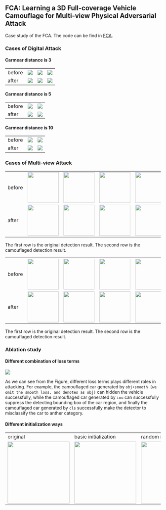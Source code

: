## FCA: Learning a 3D Full-coverage Vehicle Camouflage for Multi-view Physical Adversarial Attack

Case study of the FCA. The code can be find in [FCA](https://github.com/winterwindwang/Full-coverage-camouflage-adversarial-attack/tree/gh-pages/src).

### Cases of Digital Attack


#### Carmear distance is 3


<table frame=void>
  <tr>
    <td>before</td>
    <td><center> <img src = 'https://github.com/winterwindwang/Full-coverage-camouflage-adversarial-attack/blob/gh-pages/assets/distance_3_elevation_0_ori_pred.gif?raw=true'/></center></td>
        <td><center> <img src = 'https://github.com/winterwindwang/Full-coverage-camouflage-adversarial-attack/blob/gh-pages/assets/distance_3_elevation_30_ori_pred.gif?raw=true'/></center></td>
    <td><center> <img src = 'https://github.com/winterwindwang/Full-coverage-camouflage-adversarial-attack/blob/gh-pages/assets/distance_3_elevation_50_ori_pred.gif?raw=true'/></center></td>
  </tr>
    <tr>
    <td>after</td>
    <td><center><img src = 'https://github.com/winterwindwang/Full-coverage-camouflage-adversarial-attack/blob/gh-pages/assets/distance_3_elevation_0_adv_pred.gif?raw=true'/></center></td>
    <td><center><img src = 'https://github.com/winterwindwang/Full-coverage-camouflage-adversarial-attack/blob/gh-pages/assets/distance_3_elevation_30_adv_pred.gif?raw=true'/></center></td>    
    <td><center><img src = 'https://github.com/winterwindwang/Full-coverage-camouflage-adversarial-attack/blob/gh-pages/assets/distance_3_elevation_50_adv_pred.gif?raw=true'/></center></td>
  </tr>
</table>


#### Carmear distance is 5  
<table border=0>
   <tr>
      <td>before</td>
    <td><center> <img src = 'https://github.com/winterwindwang/Full-coverage-camouflage-adversarial-attack/blob/gh-pages/assets/distance_5_elevation_20_ori_pred.gif?raw=true'/></center></td>
         <td><center> <img src = 'https://github.com/winterwindwang/Full-coverage-camouflage-adversarial-attack/blob/gh-pages/assets/distance_5_elevation_50_ori_pred.gif?raw=true'/></center></td>
  </tr>
    <tr>
     <td>after</td>
    <td><center><img src = 'https://github.com/winterwindwang/Full-coverage-camouflage-adversarial-attack/blob/gh-pages/assets/distance_5_elevation_20_adv_pred.gif?raw=true'/></center></td>
    <td><center><img src = 'https://github.com/winterwindwang/Full-coverage-camouflage-adversarial-attack/blob/gh-pages/assets/distance_5_elevation_50_adv_pred.gif?raw=true'/></center></td>
  </tr>
</table>


#### Carmear distance is 10
<table>
    <tr>
      <td>before</td>
    <td><center> <img src = 'https://github.com/winterwindwang/Full-coverage-camouflage-adversarial-attack/blob/gh-pages/assets/distance_10_elevation_30_ori_pred.gif?raw=true'/></center></td>
    <td><center> <img src = 'https://github.com/winterwindwang/Full-coverage-camouflage-adversarial-attack/blob/gh-pages/assets/distance_10_elevation_50_ori_pred.gif?raw=true'/></center></td>
  </tr>
    <tr>
    <td>after</td>
<td><center><img src = 'https://github.com/winterwindwang/Full-coverage-camouflage-adversarial-attack/blob/gh-pages/assets/distance_10_elevation_30_adv_pred.gif?raw=true'/></center></td>
    <td><center><img src = 'https://github.com/winterwindwang/Full-coverage-camouflage-adversarial-attack/blob/gh-pages/assets/distance_10_elevation_50_adv_pred.gif?raw=true'/></center></td>
  </tr>
</table>

### Cases of Multi-view Attack



<table>
  <tr>
  <td>before</td>
  <td><center> <img src = 'https://github.com/winterwindwang/Full-coverage-camouflage-adversarial-attack/blob/gh-pages/assets/camera_distance_1.5_elevation_0_6_ori.png?raw=true'  width="100"/></center></td>
    <td><center><img src = 'https://github.com/winterwindwang/Full-coverage-camouflage-adversarial-attack/blob/gh-pages/assets/camera_distance_1.5_elevation_0_42_ori.png?raw=true' width="100" /> </center></td>
      <td><center><img src = 'https://github.com/winterwindwang/Full-coverage-camouflage-adversarial-attack/blob/gh-pages/assets/camera_distance_1.5_elevation_0_54_ori.png?raw=true' width="100" /> </center></td>
    <td><center> <img src = 'https://github.com/winterwindwang/Full-coverage-camouflage-adversarial-attack/blob/gh-pages/assets/camera_distance_1.5_elevation_0_126_ori.png?raw=true' width="100" /> </center></td>
      <td><center>  <img src = 'https://github.com/winterwindwang/Full-coverage-camouflage-adversarial-attack/blob/gh-pages/assets/camera_distance_1.5_elevation_10_330_ori.png?raw=true' width="100" /> </center></td>
    <td><center><img src = 'https://github.com/winterwindwang/Full-coverage-camouflage-adversarial-attack/blob/gh-pages/assets/camera_distance_1.5_elevation_20_78_ori.png?raw=true' width="100" /></center></td>
  </tr>
  <tr>
    <td>after</td>
    <td><center> <img src = 'https://github.com/winterwindwang/Full-coverage-camouflage-adversarial-attack/blob/gh-pages/assets/camera_distance_1.5_elevation_0_6_adv.png?raw=true' width="100" /></center></td>
    <td><center><img src = 'https://github.com/winterwindwang/Full-coverage-camouflage-adversarial-attack/blob/gh-pages/assets/camera_distance_1.5_elevation_0_42_adv.png?raw=true' width="100" /> </center></td>
      <td><center><img src = 'https://github.com/winterwindwang/Full-coverage-camouflage-adversarial-attack/blob/gh-pages/assets/camera_distance_1.5_elevation_0_54_adv.png?raw=true' width="100" /> </center></td>
    <td><center> <img src = 'https://github.com/winterwindwang/Full-coverage-camouflage-adversarial-attack/blob/gh-pages/assets/camera_distance_1.5_elevation_0_126_adv.png?raw=true' width="100" /> </center></td>
      <td><center>  <img src = 'https://github.com/winterwindwang/Full-coverage-camouflage-adversarial-attack/blob/gh-pages/assets/camera_distance_1.5_elevation_10_330_adv.png?raw=true' width="100" /> </center></td>
    <td><center><img src = 'https://github.com/winterwindwang/Full-coverage-camouflage-adversarial-attack/blob/gh-pages/assets/camera_distance_1.5_elevation_20_78_adv.png?raw=true' width="100" /></center></td>
  </tr>
</table>

The first row is the original detection result. The second row is the camouflaged detection result.

<table>
  <tr>
   <td>before</td>
  <td><center> <img src = 'https://github.com/winterwindwang/Full-coverage-camouflage-adversarial-attack/blob/gh-pages/assets/camera_distance_5_elevation_10_57_ori.png?raw=true' width="100" /></center></td>
    <td><center><img src = 'https://github.com/winterwindwang/Full-coverage-camouflage-adversarial-attack/blob/gh-pages/assets/camera_distance_5_elevation_30_66_ori.png?raw=true' width="100" /> </center></td>
      <td><center><img src = 'https://github.com/winterwindwang/Full-coverage-camouflage-adversarial-attack/blob/gh-pages/assets/camera_distance_10_elevation_0_135_ori.png?raw=true' width="100" /> </center></td>
    <td><center> <img src = 'https://github.com/winterwindwang/Full-coverage-camouflage-adversarial-attack/blob/gh-pages/assets/camera_distance_10_elevation_20_177_ori.png?raw=true' width="100" /> </center></td>
      <td><center>  <img src = 'https://github.com/winterwindwang/Full-coverage-camouflage-adversarial-attack/blob/gh-pages/assets/camera_distance_15_elevation_20_330_ori.png?raw=true' width="100" /> </center></td>
    <td><center><img src = 'https://github.com/winterwindwang/Full-coverage-camouflage-adversarial-attack/blob/gh-pages/assets/camera_distance_15_elevation_50_327_ori.png?raw=true' width="100" /></center></td>
  </tr>
  <tr>
    <td>after</td>
  <td><center> <img src = 'https://github.com/winterwindwang/Full-coverage-camouflage-adversarial-attack/blob/gh-pages/assets/camera_distance_5_elevation_10_57_adv.png?raw=true' width="100" /></center></td>
    <td><center><img src = 'https://github.com/winterwindwang/Full-coverage-camouflage-adversarial-attack/blob/gh-pages/assets/camera_distance_5_elevation_30_66_adv.png?raw=true' width="100" /> </center></td>
      <td><center><img src = 'https://github.com/winterwindwang/Full-coverage-camouflage-adversarial-attack/blob/gh-pages/assets/camera_distance_10_elevation_0_135_adv.png?raw=true' width="100"/> </center></td>
    <td><center> <img src = 'https://github.com/winterwindwang/Full-coverage-camouflage-adversarial-attack/blob/gh-pages/assets/camera_distance_10_elevation_20_177_adv.png?raw=true' width="100" /> </center></td>
      <td><center>  <img src = 'https://github.com/winterwindwang/Full-coverage-camouflage-adversarial-attack/blob/gh-pages/assets/camera_distance_15_elevation_20_330_adv.png?raw=true' width="100" /> </center></td>
    <td><center><img src = 'https://github.com/winterwindwang/Full-coverage-camouflage-adversarial-attack/blob/gh-pages/assets/camera_distance_15_elevation_50_327_adv.png?raw=true' width="100"/></center></td>
  </tr>
</table>

The first row is the original detection result. The second row is the camouflaged detection result.

### Ablation study

#### Different combination of loss terms

<img src = 'https://github.com/winterwindwang/Full-coverage-camouflage-adversarial-attack/blob/gh-pages/assets/abaltion_study_loss.png?raw=true'/>

As we can see from the Figure, different loss terms plays different roles in attacking. For example, the camouflaged car generated by `obj+smooth (we omit the smooth loss, and denotes as obj)` can hidden the vehicle successfully, while the camouflaged car generated by `iou` can successfully suppress the detecting bounding box of the car region, and finally the camouflaged car generated by `cls` successfully make the detector to misclassify the car to anther category.

#### Different initialization ways

<table>
  <tr>
  <td>original </td>
  <td>basic initialization</td>
  <td>random initialization</td>
  <td>zero initialization</td>
  </tr>
  <tr>
  <td><img src = 'https://github.com/winterwindwang/Full-coverage-camouflage-adversarial-attack/blob/gh-pages/assets/data13311_ori.png?raw=true' width="200" /></td>
  <td><img src = 'https://github.com/winterwindwang/Full-coverage-camouflage-adversarial-attack/blob/gh-pages/assets/data13311_adv_basic.png?raw=true' width="200"/></td>
  <td><img src = 'https://github.com/winterwindwang/Full-coverage-camouflage-adversarial-attack/blob/gh-pages/assets/data13311_adv_random.png?raw=true' width="200"/></td>
  <td><img src = 'https://github.com/winterwindwang/Full-coverage-camouflage-adversarial-attack/blob/gh-pages/assets/data13311_adv_zero.png?raw=true' width="200"/></td>
    </tr>
</table>
